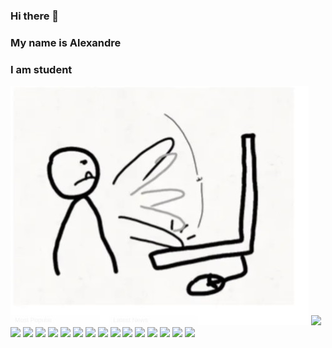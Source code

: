 ### Hi there 👋

### My name is Alexandre
### I am student 

<img src="/img/DevStudent.jpg">

<img width="50" src="https://cdn.jsdelivr.net/gh/devicons/devicon/icons/vscode/vscode-original.svg" />

<img width="50" src="https://cdn.jsdelivr.net/gh/devicons/devicon/icons/react/react-original-wordmark.svg" />

<img width="50" src="https://cdn.jsdelivr.net/gh/devicons/devicon/icons/npm/npm-original-wordmark.svg" />

<img width="50" src="https://cdn.jsdelivr.net/gh/devicons/devicon/icons/msdos/msdos-original.svg" />

<img width="50" src="https://cdn.jsdelivr.net/gh/devicons/devicon/icons/markdown/markdown-original.svg" />

<img width="50" src="https://cdn.jsdelivr.net/gh/devicons/devicon/icons/java/java-original-wordmark.svg" />

<img width="50" src="https://cdn.jsdelivr.net/gh/devicons/devicon/icons/intellij/intellij-original-wordmark.svg" />

<img width="50" src="https://cdn.jsdelivr.net/gh/devicons/devicon/icons/html5/html5-original-wordmark.svg" />

<img width="50" src="https://cdn.jsdelivr.net/gh/devicons/devicon/icons/github/github-original-wordmark.svg" />

<img width="50" src="https://cdn.jsdelivr.net/gh/devicons/devicon/icons/flutter/flutter-original.svg" />

<img width="50" src="https://cdn.jsdelivr.net/gh/devicons/devicon/icons/css3/css3-original-wordmark.svg" />

<img width="50" src="https://cdn.jsdelivr.net/gh/devicons/devicon/icons/bootstrap/bootstrap-original-wordmark.svg" />

<img width="50" src="https://cdn.jsdelivr.net/gh/devicons/devicon/icons/androidstudio/androidstudio-original-wordmark.svg" />

<img width="50" src="https://cdn.jsdelivr.net/gh/devicons/devicon/icons/dart/dart-original-wordmark.svg" />

<img width="50" src="https://cdn.jsdelivr.net/gh/devicons/devicon/icons/php/php-plain.svg" />

<img width="50" src="https://cdn.jsdelivr.net/gh/devicons/devicon/icons/mysql/mysql-original-wordmark.svg" />
          
          

          
          
          
          
          
          
          
          
          
          
          
          
          

<!--
**alexandreheigi/alexandreheigi** is a ✨ _special_ ✨ repository because its `README.md` (this file) appears on your GitHub profile.

Here are some ideas to get you started:

- 🔭 I’m currently working on ...
- 🌱 I’m currently learning ...
- 👯 I’m looking to collaborate on ...
- 🤔 I’m looking for help with ...
- 💬 Ask me about ...
- 📫 How to reach me: ...
- 😄 Pronouns: ...
- ⚡ Fun fact: ...
-->
